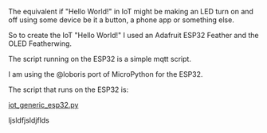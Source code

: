 The equivalent if "Hello World!" in IoT might be making an LED turn on and off using some device be it a button, a phone app or something else.

So to create the IoT "Hello World!" I used an Adafruit ESP32 Feather and the OLED Featherwing.

The script running on the ESP32 is a simple mqtt script.

I am using the @loboris port of MicroPython for the ESP32.

The script that runs on the ESP32 is: 

[iot_generic_esp32.py](https://github.com/slzatz/esp8266/blob/35f7870e3fc59c022074014b50480e0a1f887c94/iot_generic_esp32.py)

ljsldfjsldjflds

